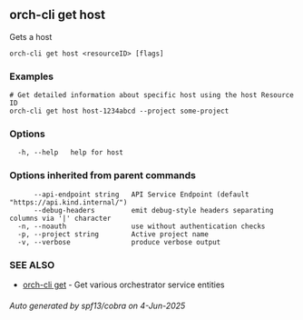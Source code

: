 ## orch-cli get host

Gets a host

```
orch-cli get host <resourceID> [flags]
```

### Examples

```
# Get detailed information about specific host using the host Resource ID
orch-cli get host host-1234abcd --project some-project
```

### Options

```
  -h, --help   help for host
```

### Options inherited from parent commands

```
      --api-endpoint string   API Service Endpoint (default "https://api.kind.internal/")
      --debug-headers         emit debug-style headers separating columns via '|' character
  -n, --noauth                use without authentication checks
  -p, --project string        Active project name
  -v, --verbose               produce verbose output
```

### SEE ALSO

* [orch-cli get](orch-cli_get.md)	 - Get various orchestrator service entities

###### Auto generated by spf13/cobra on 4-Jun-2025
